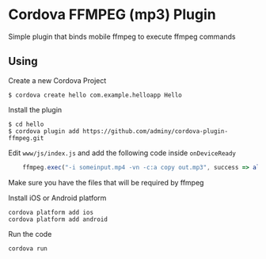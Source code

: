 # Cordova FFMPEG (mp3) Plugin

Simple plugin that binds mobile ffmpeg to execute ffmpeg commands

## Using

Create a new Cordova Project

    $ cordova create hello com.example.helloapp Hello
    
Install the plugin

    $ cd hello
    $ cordova plugin add https://github.com/adminy/cordova-plugin-ffmpeg.git
    

Edit `www/js/index.js` and add the following code inside `onDeviceReady`

```js
    ffmpeg.exec("-i someinput.mp4 -vn -c:a copy out.mp3", success => alert(success), failure => alert(failure));
```

Make sure you have the files that will be required by ffmpeg

Install iOS or Android platform

    cordova platform add ios
    cordova platform add android
    
Run the code

    cordova run
